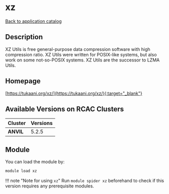 # xz

[Back to application catalog](../app_catalog.md)

## Description

XZ Utils is free general-purpose data compression software with high compression ratio. XZ Utils were written for POSIX-like systems, but also work on some not-so-POSIX systems. XZ Utils are the successor to LZMA Utils.

## Homepage

[https://tukaani.org/xz/](https://tukaani.org/xz/){:target="_blank"}

## Available Versions on RCAC Clusters

|Cluster|Versions|
|---|---|
**ANVIL**|5.2.5

## Module

You can load the module by:

```bash
module load xz
```

!!! note "Note for using `xz`"
    Run `module spider xz` beforehand to check if this version requires any prerequisite modules.
